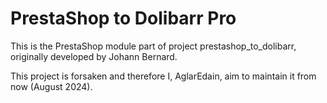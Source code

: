 # PrestaShop to Dolibarr Pro

This is the PrestaShop module part of project prestashop_to_dolibarr, originally developed by Johann Bernard.

This project is forsaken and therefore I, AglarEdain, aim to maintain it from now (August 2024).